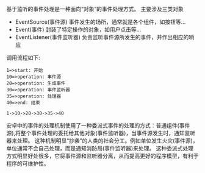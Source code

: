 基于监听的事件处理是一种面向“对象”的事件处理方式。
主要涉及三类对象
- EventSource(事件源)
事件发生的场所，通常就是各个组件，如按钮等...
- Event(事件)
封装了特定操作的对象，如用户点击等...
- EventListener(事件监听器)
负责监听事件源所发生的事件，并作出相应的响应

调用流程如下:
```flow
1=>start: 开始
10=>operation: 事件源
20=>operation: 生成事件
30=>operation: 事件监听器
35=>operation: 处理器
40=>end: 结束

1->10->20->30->35->40
```

安卓中的事件的处理机制使用了一种委派式事件的处理的方式：普通组件(事件源),将整个事件处理的委托给其他对象(事件监听器)，当事件源发生时，通知监听器来处理。
这种机制明显“抄袭”的人类的社会分工。例如单位发生火灾(事件源)，单位通常不会自己处理，而是通知消防局(事件监听器)来处理。
这种委派式处理方式明显好处很多，它将事件源和监听器分离，从而提高更好的程序模型，有利于程序的可维护性。
